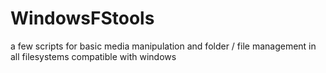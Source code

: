 # WindowsFStools
 a few scripts for basic media manipulation and folder / file management in all filesystems compatible with windows
